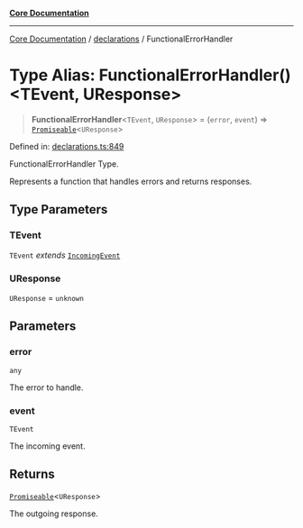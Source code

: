 [**Core Documentation**](../../README.md)

***

[Core Documentation](../../README.md) / [declarations](../README.md) / FunctionalErrorHandler

# Type Alias: FunctionalErrorHandler()\<TEvent, UResponse\>

> **FunctionalErrorHandler**\<`TEvent`, `UResponse`\> = (`error`, `event`) => [`Promiseable`](Promiseable.md)\<`UResponse`\>

Defined in: [declarations.ts:849](https://github.com/stonemjs/core/blob/3581a30de158e951ead319c3cc6abead0be9639f/src/declarations.ts#L849)

FunctionalErrorHandler Type.

Represents a function that handles errors and returns responses.

## Type Parameters

### TEvent

`TEvent` *extends* [`IncomingEvent`](../../events/IncomingEvent/classes/IncomingEvent.md)

### UResponse

`UResponse` = `unknown`

## Parameters

### error

`any`

The error to handle.

### event

`TEvent`

The incoming event.

## Returns

[`Promiseable`](Promiseable.md)\<`UResponse`\>

The outgoing response.

